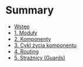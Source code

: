 # Summary

* [Wstęp](README.md)
* [1. Moduły]()
* [2. Komponenty]()
* [3. Cykl życia komponentu]()
* [4. Routing]()
* [5. Strażnicy (Guards)]()
